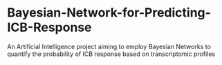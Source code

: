 # Bayesian-Network-for-Predicting-ICB-Response
An Artificial Intelligence project aiming to employ Bayesian Networks to quantify the probability of ICB response based on transcriptomic profiles
